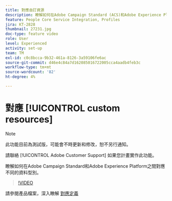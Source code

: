 ```yaml
---
title: 對應自訂資源
description: 瞭解如何在Adobe Campaign Standard (ACS)和Adobe Experience Platform (AEP)之間對應不同的資料型別
feature: People Core Service Integration, Profiles
jira: KT-2828
thumbnail: 27231.jpg
doc-type: feature video
role: User
level: Experienced
activity: set-up
team: TM
exl-id: c0c8bcca-9b32-461a-8126-3a59106fe6ac
source-git-commit: d46e4c84a7d162085016722005cca4aadb4feb3c
workflow-type: tm+mt
source-wordcount: '82'
ht-degree: 4%

---
```


# 對應 [!UICONTROL custom resources]

>[!NOTE]
>
>此功能目前為測試版，可能會不時更新和修改，恕不另行通知。
>
>請聯絡 [!UICONTROL Adobe Customer Support] 如果您計畫實作此功能。

瞭解如何在Adobe Campaign Standard和Adobe Experience Platform之間對應不同的資料型別。

>[!VIDEO](https://video.tv.adobe.com/v/27231?quality=12&learn=on)

請參閱產品檔案，深入瞭解 [對應定義](https://experienceleague.adobe.com/docs/campaign-standard/using/integrating-with-adobe-cloud/adobe-experience-platform/data-connector/aep-mapping-definition.html)
